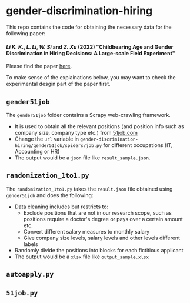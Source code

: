 # gender-discrimination-hiring
This repo contains the code for obtaining the necessary data for the following paper:

#### *Li K. K.*, *L. Li*, *W. Si* and *Z. Xu* (2022) "**Childbearing Age and Gender Discrimination in Hiring Decisions: A Large-scale Field Experiment**" 

Please find the paper [here](https://papers.ssrn.com/sol3/papers.cfm?abstract_id=4199754).

To make sense of the explainations below, you may want to check the experimental desgin part of the paper first.


## `gender51job`

The `gender51job` folder contains a Scrapy web-crawling framework.
- It is used to obtain all the relevant positions (and position info such as company size, company type etc.) from [51job.com](https://www.51job.com/)
- Change the `url` variable in `gender-discrimination-hiring/gender51job/spiders/job.py` for different occupations (IT, Accounting or HR)
- The output would be a `json` file like `result_sample.json`. 

## `randomization_1to1.py`

The `randomization_1to1.py` takes the `result.json` file obtained using `gender51job` and does the following:
- Data cleaning includes but restricts to:
  - Exclude positions that are not in our research scope, such as positions require a doctor's degree or pays over a certain amount etc.
  - Convert different salary measures to monthly salary
  - Give company size levels, salary levels and other levels different labels
- Randomly divide the positions into blocks for each fictitious applicant
- The output would be a `xlsx` file like `output_sample.xlsx` 

## `autoapply.py`

## `51job.py`

